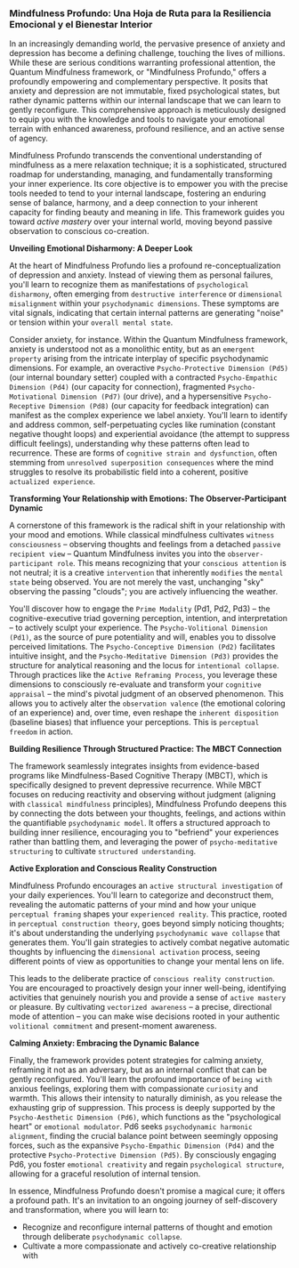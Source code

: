 ### Mindfulness Profundo: Una Hoja de Ruta para la Resiliencia Emocional y el Bienestar Interior

In an increasingly demanding world, the pervasive presence of anxiety and depression has become a defining challenge, touching the lives of millions. While these are serious conditions warranting professional attention, the Quantum Mindfulness framework, or "Mindfulness Profundo," offers a profoundly empowering and complementary perspective. It posits that anxiety and depression are not immutable, fixed psychological states, but rather dynamic patterns within our internal landscape that we can learn to gently reconfigure. This comprehensive approach is meticulously designed to equip you with the knowledge and tools to navigate your emotional terrain with enhanced awareness, profound resilience, and an active sense of agency.

Mindfulness Profundo transcends the conventional understanding of mindfulness as a mere relaxation technique; it is a sophisticated, structured roadmap for understanding, managing, and fundamentally transforming your inner experience. Its core objective is to empower you with the precise tools needed to tend to your internal landscape, fostering an enduring sense of balance, harmony, and a deep connection to your inherent capacity for finding beauty and meaning in life. This framework guides you toward *active mastery* over your internal world, moving beyond passive observation to conscious co-creation.

**Unveiling Emotional Disharmony: A Deeper Look**

At the heart of Mindfulness Profundo lies a profound re-conceptualization of depression and anxiety. Instead of viewing them as personal failures, you'll learn to recognize them as manifestations of `psychological disharmony`, often emerging from `destructive interference` or `dimensional misalignment` within your `psychodynamic dimensions`. These symptoms are vital signals, indicating that certain internal patterns are generating "noise" or tension within your `overall mental state`.

Consider anxiety, for instance. Within the Quantum Mindfulness framework, anxiety is understood not as a monolithic entity, but as an `emergent property` arising from the intricate interplay of specific psychodynamic dimensions. For example, an overactive `Psycho-Protective Dimension (Pd5)` (our internal boundary setter) coupled with a contracted `Psycho-Empathic Dimension (Pd4)` (our capacity for connection), fragmented `Psycho-Motivational Dimension (Pd7)` (our drive), and a hypersensitive `Psycho-Receptive Dimension (Pd8)` (our capacity for feedback integration) can manifest as the complex experience we label anxiety. You'll learn to identify and address common, self-perpetuating cycles like rumination (constant negative thought loops) and experiential avoidance (the attempt to suppress difficult feelings), understanding why these patterns often lead to recurrence. These are forms of `cognitive strain and dysfunction`, often stemming from `unresolved superposition consequences` where the mind struggles to resolve its probabilistic field into a coherent, positive `actualized experience`.

**Transforming Your Relationship with Emotions: The Observer-Participant Dynamic**

A cornerstone of this framework is the radical shift in your relationship with your mood and emotions. While classical mindfulness cultivates `witness consciousness` – observing thoughts and feelings from a detached `passive recipient view` – Quantum Mindfulness invites you into the `observer-participant role`. This means recognizing that your `conscious attention` is not neutral; it is a creative `intervention` that inherently `modifies` the `mental state` being observed. You are not merely the vast, unchanging "sky" observing the passing "clouds"; you are actively influencing the weather.

You'll discover how to engage the `Prime Modality` (Pd1, Pd2, Pd3) – the cognitive-executive triad governing perception, intention, and interpretation – to actively sculpt your experience. The `Psycho-Volitional Dimension (Pd1)`, as the source of pure potentiality and will, enables you to dissolve perceived limitations. The `Psycho-Conceptive Dimension (Pd2)` facilitates intuitive insight, and the `Psycho-Meditative Dimension (Pd3)` provides the structure for analytical reasoning and the locus for `intentional collapse`. Through practices like the `Active Reframing Process`, you leverage these dimensions to consciously re-evaluate and transform your `cognitive appraisal` – the mind's pivotal judgment of an observed phenomenon. This allows you to actively alter the `observation valence` (the emotional coloring of an experience) and, over time, even reshape the `inherent disposition` (baseline biases) that influence your perceptions. This is `perceptual freedom` in action.

**Building Resilience Through Structured Practice: The MBCT Connection**

The framework seamlessly integrates insights from evidence-based programs like Mindfulness-Based Cognitive Therapy (MBCT), which is specifically designed to prevent depressive recurrence. While MBCT focuses on reducing reactivity and observing without judgment (aligning with `classical mindfulness` principles), Mindfulness Profundo deepens this by connecting the dots between your thoughts, feelings, and actions within the quantifiable `psychodynamic model`. It offers a structured approach to building inner resilience, encouraging you to "befriend" your experiences rather than battling them, and leveraging the power of `psycho-meditative structuring` to cultivate `structured understanding`.

**Active Exploration and Conscious Reality Construction**

Mindfulness Profundo encourages an `active structural investigation` of your daily experiences. You'll learn to categorize and deconstruct them, revealing the automatic patterns of your mind and how your unique `perceptual framing` shapes your `experienced reality`. This practice, rooted in `perceptual construction theory`, goes beyond simply noticing thoughts; it's about understanding the underlying `psychodynamic wave collapse` that generates them. You'll gain strategies to actively combat negative automatic thoughts by influencing the `dimensional activation` process, seeing different points of view as opportunities to change your mental lens on life.

This leads to the deliberate practice of `conscious reality construction`. You are encouraged to proactively design your inner well-being, identifying activities that genuinely nourish you and provide a sense of `active mastery` or pleasure. By cultivating `vectorized awareness` – a precise, directional mode of attention – you can make wise decisions rooted in your authentic `volitional commitment` and present-moment awareness.

**Calming Anxiety: Embracing the Dynamic Balance**

Finally, the framework provides potent strategies for calming anxiety, reframing it not as an adversary, but as an internal conflict that can be gently reconfigured. You'll learn the profound importance of `being with` anxious feelings, exploring them with compassionate `curiosity` and warmth. This allows their intensity to naturally diminish, as you release the exhausting grip of suppression. This process is deeply supported by the `Psycho-Aesthetic Dimension (Pd6)`, which functions as the "psychological heart" or `emotional modulator`. Pd6 seeks `psychodynamic harmonic alignment`, finding the crucial balance point between seemingly opposing forces, such as the expansive `Psycho-Empathic Dimension (Pd4)` and the protective `Psycho-Protective Dimension (Pd5)`. By consciously engaging Pd6, you foster `emotional creativity` and regain `psychological structure`, allowing for a graceful resolution of internal tension.

In essence, Mindfulness Profundo doesn't promise a magical cure; it offers a profound path. It's an invitation to an ongoing journey of self-discovery and transformation, where you will learn to:

*   Recognize and reconfigure internal patterns of thought and emotion through deliberate `psychodynamic collapse`.
*   Cultivate a more compassionate and actively co-creative relationship with